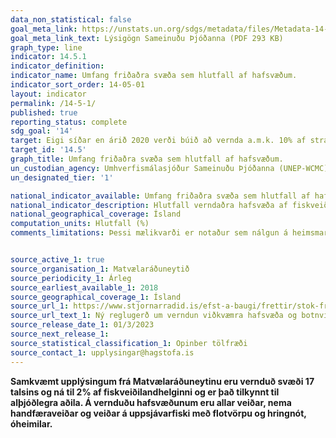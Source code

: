 ```yaml
---
data_non_statistical: false
goal_meta_link: https://unstats.un.org/sdgs/metadata/files/Metadata-14-05-01.pdf
goal_meta_link_text: Lýsigögn Sameinuðu Þjóðanna (PDF 293 KB)
graph_type: line
indicator: 14.5.1
indicator_definition:
indicator_name: Umfang friðaðra svæða sem hlutfall af hafsvæðum.
indicator_sort_order: 14-05-01
layout: indicator
permalink: /14-5-1/
published: true
reporting_status: complete
sdg_goal: '14'
target: Eigi síðar en árið 2020 verði búið að vernda a.m.k. 10% af strandlengjum og hafsvæðum heimsins í samræmi við landslög og alþjóðalög, að teknu tilliti til bestu tiltæku, vísindalegu upplýsinga.
target_id: '14.5'
graph_title: Umfang friðaðra svæða sem hlutfall af hafsvæðum.
un_custodian_agency: Umhverfismálasjóður Sameinuðu Þjóðanna (UNEP-WCMC) BirdLife International (BLI) International Union for Conservation of Nature (IUCN)
un_designated_tier: '1'

national_indicator_available: Umfang friðaðra svæða sem hlutfall af hafsvæðum.
national_indicator_description: Hlutfall verndaðra hafsvæða af fiskveiðilandhelgi.
national_geographical_coverage: Ísland
computation_units: Hlutfall (%)
comments_limitations: Þessi mælikvarði er notaður sem nálgun á heimsmarkmiðamælikvarða Sameinuðu Þjóðanna. Þar sem því má við komast er unnið að því að finna eða þróa íslensk gögn til að uppfylla forskrift Sameinuðu Þjóðanna. Þessi mælikvarði var fundinn í samstarfi við sérfræðinga á þessu sviði.


source_active_1: true
source_organisation_1: Matvælaráðuneytið
source_periodicity_1: Árleg
source_earliest_available_1: 2018
source_geographical_coverage_1: Ísland 
source_url_1: https://www.stjornarradid.is/efst-a-baugi/frettir/stok-frett/2023/03/01/Ny-reglugerd-um-verndun-vidkvaemra-hafsvaeda-og-botnvistkerfa-/
source_url_text_1: Ný reglugerð um verndun viðkvæmra hafsvæða og botnvistkerfa 
source_release_date_1: 01/3/2023
source_next_release_1: 
source_statistical_classification_1: Opinber tölfræði
source_contact_1: upplysingar@hagstofa.is
---
```


**Samkvæmt upplýsingum frá Matvælaráðuneytinu eru vernduð svæði 17 talsins og ná til 2% af fiskveiðilandhelginni og er það tilkynnt til alþjóðlegra aðila. Á vernduðu hafsvæðunum eru allar veiðar, nema handfæraveiðar og veiðar á uppsjávarfiski með flotvörpu og hringnót, óheimilar.**

